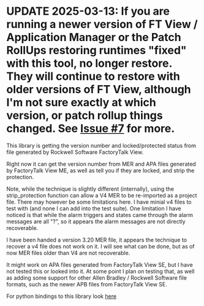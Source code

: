 # UPDATE 2025-03-13: If you are running a newer version of FT View / Application Manager or the Patch RollUps restoring runtimes "fixed" with this tool, no longer restore. They will continue to restore with older versions of FT View, although I'm not sure exactly at which version, or patch rollup things changed. See [Issue #7](https://github.com/Vadoola/ab_versions_rs/issues/7) for more.

This library is getting the version number and locked/protected status from file generated by Rockwell Software FactoryTalk View.

Right now it can get the version number from MER and APA files generated by FactoryTalk View ME, as well as tell you if they are locked, and strip the protection.

Note, while the technique is slightly different (internally), using the strip_protection function can allow a V4 MER to be re-imported as a project file. There may however be some limitations here. I have minial v4 files to test with (and none I can add into the test suite). One limitation I have noticed is that while the alarm triggers and states came through the alarm messages are all "?", so it appears the alarm messages are not directly recoverable.

I have been handed a version 3.20 MER file, it appears the technique to recover a v4 file does not work on it. I will see what can be done, but as of now MER files older than V4 are not recoverable.

It might work on APA files generated from FactoryTalk View SE, but I have not tested this or looked into it.
At some point I plan on testing that, as well as adding some support for other Allen Bradley / Rockwell Software file formats, such as the newer APB files from FactoryTalk View SE.

For python bindings to this library look [here](https://github.com/Vadoola/ab_versions_py)
